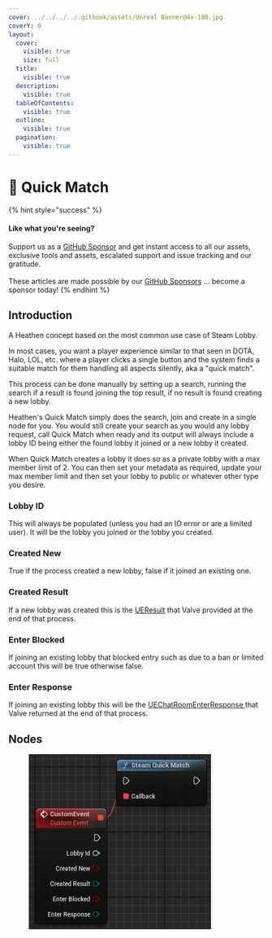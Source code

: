 ```yaml
---
cover: ../../../../.gitbook/assets/Unreal Banner@4x-100.jpg
coverY: 0
layout:
  cover:
    visible: true
    size: full
  title:
    visible: true
  description:
    visible: true
  tableOfContents:
    visible: true
  outline:
    visible: true
  pagination:
    visible: true
---
```


# 🔵 Quick Match

{% hint style="success" %}
#### Like what you're seeing?

Support us as a [GitHub Sponsor](../../../../become-a-sponsor/) and get instant access to all our assets, exclusive tools and assets, escalated support and issue tracking and our gratitude.\
\
These articles are made possible by our [GitHub Sponsors](../../../../become-a-sponsor/) ... become a sponsor today!
{% endhint %}

## Introduction

A Heathen concept based on the most common use case of Steam Lobby.

In most cases, you want a player experience similar to that seen in DOTA, Halo, LOL, etc. where a player clicks a single button and the system finds a suitable match for them handling all aspects silently, aka a "quick match".

This process can be done manually by setting up a search, running the search if a result is found joining the top result, if no result is found creating a new lobby.

Heathen's Quick Match simply does the search, join and create in a single node for you. You would still create your search as you would any lobby request, call Quick Match when ready and its output will always include a lobby ID being either the found lobby it joined or a new lobby it created.

When Quick Match creates a lobby it does so as a private lobby with a max member limit of 2. You can then set your metadata as required, update your max member limit and then set your lobby to public or whatever other type you desire.

### Lobby ID

This will always be populated (unless you had an IO error or are a limited user). It will be the lobby you joined or the lobby you created.

### Created New

True if the process created a new lobby, false if it joined an existing one.

### Created Result

If a new lobby was created this is the [UEResult](../enumerators/ueresult.md) that Valve provided at the end of that process.

### Enter Blocked

If joining an existing lobby that blocked entry such as due to a ban or limited account this will be true otherwise false.

### Enter Response

If joining an existing lobby this will be the [UEChatRoomEnterResponse ](../enumerators/uechatroomenterresponse.md)that Valve returned at the end of that process.

## Nodes

<figure><img src="../../../../.gitbook/assets/image (15) (1) (1) (1).png" alt=""><figcaption></figcaption></figure>
